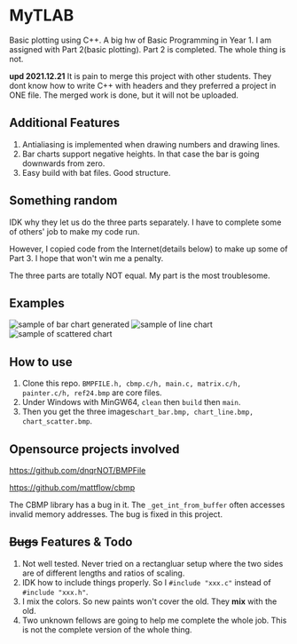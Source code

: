 # MyTLAB

Basic plotting using C++. A big hw of Basic Programming in Year 1. I am assigned with Part 2(basic plotting). Part 2 is completed. The whole thing is not.

**upd 2021.12.21** It is pain to merge this project with other students. They dont know how to write C++ with headers and they preferred a project in ONE file. The merged work is done, but it will not be uploaded.

## Additional Features

1. Antialiasing is implemented when drawing numbers and drawing lines.
2. Bar charts support negative heights. In that case the bar is going downwards from zero.
3. Easy build with bat files. Good structure.

## Something random

IDK why they let us do the three parts separately. I have to complete some of others' job to make my code run.

However, I copied code from the Internet(details below) to make up some of Part 3. I hope that won't win me a penalty.

The three parts are totally NOT equal. My part is the most troublesome.

## Examples

![sample of bar chart generated](./output/chart_bar.bmp) ![sample of line chart](./output/chart_line.bmp) ![sample of scattered chart](./output/chart_scatter.bmp)

## How to use

1. Clone this repo. `BMPFILE.h, cbmp.c/h, main.c, matrix.c/h, painter.c/h, ref24.bmp` are core files.
2. Under Windows with MinGW64, `clean` then `build` then `main`.
3. Then you get the three images`chart_bar.bmp, chart_line.bmp, chart_scatter.bmp`.

## Opensource projects involved

https://github.com/dnqrNOT/BMPFile

https://github.com/mattflow/cbmp

The CBMP library has a bug in it. The `_get_int_from_buffer` often accesses invalid memory addresses. The bug is fixed in this project.

## ~~Bugs~~ Features & Todo

1. Not well tested. Never tried on a rectangluar setup where the two sides are of different lengths and ratios of scaling.
2. IDK how to include things properly. So I `#include "xxx.c"` instead of `#include "xxx.h"`.
3. I mix the colors. So new paints won't cover the old. They **mix** with the old.
4. Two unknown fellows are going to help me complete the whole job. This is not the complete version of the whole thing.


